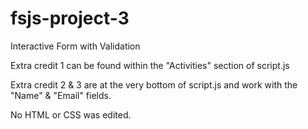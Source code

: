 # fsjs-project-3
 Interactive Form with Validation

 Extra credit 1 can be found within the "Activities" section of script.js

 Extra credit 2 & 3 are at the very bottom of script.js and work with 
 the "Name" & "Email" fields.

 No HTML or CSS was edited.
